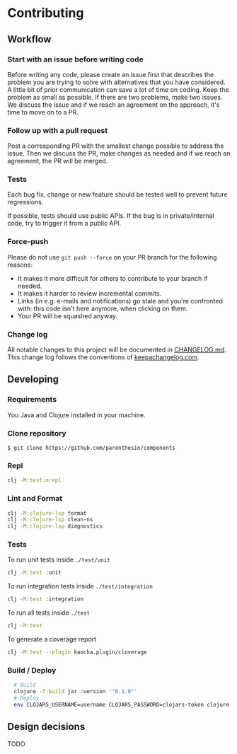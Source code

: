 # Contributing

## Workflow

### Start with an issue before writing code

Before writing any code, please create an issue first that describes the problem
you are trying to solve with alternatives that you have considered. A little bit
of prior communication can save a lot of time on coding. Keep the problem as
small as possible. If there are two problems, make two issues. We discuss the
issue and if we reach an agreement on the approach, it's time to move on to a
PR.

### Follow up with a pull request

Post a corresponding PR with the smallest change possible to address the
issue. Then we discuss the PR, make changes as needed and if we reach an
agreement, the PR will be merged.

### Tests

Each bug fix, change or new feature should be tested well to prevent future
regressions.

If possible, tests should use public APIs. If the bug is in private/internal
code, try to trigger it from a public API.

### Force-push

Please do not use `git push --force` on your PR branch for the following
reasons:

- It makes it more difficult for others to contribute to your branch if needed.
- It makes it harder to review incremental commits.
- Links (in e.g. e-mails and notifications) go stale and you're confronted with:
  this code isn't here anymore, when clicking on them.
- Your PR will be squashed anyway.

### Change log
All notable changes to this project will be documented in [CHANGELOG.md](CHANGELOG.md).
This change log follows the conventions of [keepachangelog.com](http://keepachangelog.com/).

## Developing

### Requirements

You Java and Clojure installed in your machine.

### Clone repository

``` shellsession
$ git clone https://github.com/parenthesin/components
```

### Repl

```bash
clj -M:test:nrepl
```

### Lint and Format

```bash
clj -M:clojure-lsp format
clj -M:clojure-lsp clean-ns
clj -M:clojure-lsp diagnostics
```

### Tests
To run unit tests inside `./test/unit`
```bash
clj -M:test :unit
```
To run integration tests inside `./test/integration`
```bash
clj -M:test :integration
```
To run all tests inside `./test`
```bash
clj -M:test
```
To generate a coverage report 
```bash
clj -M:test --plugin kaocha.plugin/cloverage
```

### Build / Deploy

```bash
  # Build
  clojure -T:build jar :version '"0.1.0"'
  # Deploy
  env CLOJARS_USERNAME=username CLOJARS_PASSWORD=clojars-token clojure -T:build deploy :version '"0.1.0"'
```

## Design decisions

TODO
